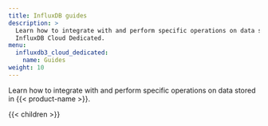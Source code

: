 ```yaml
---
title: InfluxDB guides
description: >
  Learn how to integrate with and perform specific operations on data stored in
  InfluxDB Cloud Dedicated.
menu:
  influxdb3_cloud_dedicated:
    name: Guides
weight: 10
---
```


Learn how to integrate with and perform specific operations on data stored in
{{< product-name >}}.

{{< children >}}